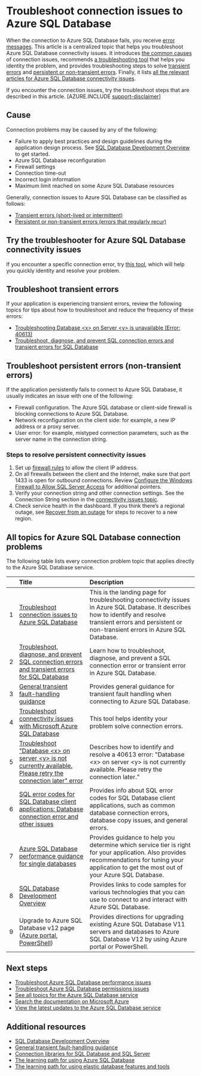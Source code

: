 <properties
    pageTitle="Troubleshoot common connection issues to Azure SQL Database"
    description="Steps to identify and resolve common connection errors for Azure SQL Database."
    services="sql-database"
    documentationCenter=""
    authors="dalechen"
    manager="felixwu"
    editor=""/>

<tags
    ms.service="sql-database"
    ms.workload="data-management"
    ms.tgt_pltfrm="na"
    ms.devlang="na"
    ms.topic="article"
    ms.date="08/31/2016"
    ms.author="daleche"/>

# <a name="troubleshoot-connection-issues-to-azure-sql-database"></a>Troubleshoot connection issues to Azure SQL Database

When the connection to Azure SQL Database fails, you receive [error messages](sql-database-develop-error-messages.md). This article is a centralized topic that helps you troubleshoot Azure SQL Database connectivity issues. It introduces [the common causes](#cause) of connection issues, recommends [a troubleshooting tool](#try-the-troubleshooter-for-azure-sql-database-connectivity-issues) that helps you identity the problem, and provides troubleshooting steps to solve [transient errors](#troubleshoot-transient-errors) and [persistent or non-transient errors](#troubleshoot-the-persistent-errors). Finally, it lists [all the relevant articles for Azure SQL Database connectivity issues](#all-topics-for-azure-sql-database-connection-problems).

If you encounter the connection issues, try the troubleshoot steps that are described in this article.
[AZURE.INCLUDE [support-disclaimer](../../includes/support-disclaimer.md)]

## <a name="cause"></a>Cause

Connection problems may be caused by any of the following:

- Failure to apply best practices and design guidelines during the application design process.  See [SQL Database Development Overview](sql-database-develop-overview.md) to get started.
- Azure SQL Database reconfiguration
- Firewall settings
- Connection time-out
- Incorrect login information
- Maximum limit reached on some Azure SQL Database resources

Generally, connection issues to Azure SQL Database can be classified as follows:

- [Transient errors (short-lived or intermittent)](#troubleshoot-transient-errors)
- [Persistent or non-transient errors (errors that regularly recur)](#troubleshoot-the-persistent-errors)

## <a name="try-the-troubleshooter-for-azure-sql-database-connectivity-issues"></a>Try the troubleshooter for Azure SQL Database connectivity issues

If you encounter a specific connection error, try [this tool](https://support.microsoft.com/help/10085/troubleshooting-connectivity-issues-with-microsoft-azure-sql-database), which will help you quickly identity and resolve your problem.

## <a name="troubleshoot-transient-errors"></a>Troubleshoot transient errors
If your application is experiencing transient errors, review the following topics for tips about how to troubleshoot and reduce the frequency of these errors:

- [Troubleshooting Database &lt;x&gt; on Server &lt;y&gt; is unavailable (Error: 40613)](sql-database-troubleshoot-connection.md)
- [Troubleshoot, diagnose, and prevent SQL connection errors and transient errors for SQL Database](sql-database-connectivity-issues.md)

<a id="troubleshoot-the-persistent-errors" name="troubleshoot-the-persistent-errors"></a>

## <a name="troubleshoot-persistent-errors-non-transient-errors"></a>Troubleshoot persistent errors (non-transient errors)

If the application persistently fails to connect to Azure SQL Database, it usually indicates an issue with one of the following:

- Firewall configuration. The Azure SQL database or client-side firewall is blocking connections to Azure SQL Database.
- Network reconfiguration on the client side: for example, a new IP address or a proxy server.
- User error: for example, mistyped connection parameters, such as the server name in the connection string.

### <a name="steps-to-resolve-persistent-connectivity-issues"></a>Steps to resolve persistent connectivity issues

1.  Set up [firewall rules](sql-database-configure-firewall-settings.md) to allow the client IP address.
2.  On all firewalls between the client and the Internet, make sure that port 1433 is open for outbound connections. Review [Configure the Windows Firewall to Allow SQL Server Access](https://msdn.microsoft.com/library/cc646023.aspx) for additional pointers.
3.  Verify your connection string and other connection settings. See the Connection String section in the [connectivity issues topic](sql-database-connectivity-issues.md#connections-to-azure-sql-database).
4.  Check service health in the dashboard. If you think there’s a regional outage, see [Recover from an outage](sql-database-disaster-recovery.md) for steps to recover to a new region.

## <a name="all-topics-for-azure-sql-database-connection-problems"></a>All topics for Azure SQL Database connection problems

The following table lists every connection problem topic that applies directly to the Azure SQL Database service.


| &nbsp; | Title | Description |
| --: | :-- | :-- |
| 1 | [Troubleshoot connection issues to Azure SQL Database](sql-database-troubleshoot-common-connection-issues.md) | This is the landing page for troubleshooting connectivity issues in Azure SQL Database. It describes how to identify and resolve transient errors and persistent or non-transient errors in Azure SQL Database. |
| 2 | [Troubleshoot, diagnose, and prevent SQL connection errors and transient errors for SQL Database](sql-database-connectivity-issues.md) | Learn how to troubleshoot, diagnose, and prevent a SQL connection error or transient error in Azure SQL Database. |
| 3 | [General transient fault-handling guidance](best-practices-retry-general.md) | Provides general guidance for transient fault handling when connecting to Azure SQL Database. |
| 4 | [Troubleshoot connectivity issues with Microsoft Azure SQL Database](https://support.microsoft.com/help/10085/troubleshooting-connectivity-issues-with-microsoft-azure-sql-database) | This tool helps identity your problem solve connection errors. |
| 5 | [Troubleshoot "Database &lt;x&gt; on server &lt;y&gt; is not currently available. Please retry the connection later" error](sql-database-troubleshoot-connection.md) | Describes how to identify and resolve a 40613 error: "Database &lt;x&gt; on server &lt;y&gt; is not currently available. Please retry the connection later." |
| 6 | [SQL error codes for SQL Database client applications: Database connection error and other issues](sql-database-develop-error-messages.md) | Provides info about SQL error codes for SQL Database client applications, such as common database connection errors, database copy issues, and general errors. |
| 7 | [Azure SQL Database performance guidance for single databases](sql-database-performance-guidance.md) | Provides guidance to help you determine which service tier is right for your application. Also provides recommendations for tuning your application to get the most out of your Azure SQL Database. |
| 8 | [SQL Database Development Overview](sql-database-develop-overview.md) | Provides links to code samples for various technologies that you can use to connect to and interact with Azure SQL Database. |
| 9 | Upgrade to Azure SQL Database v12 page ([Azure portal](sql-database-upgrade-server-portal.md), [PowerShell](sql-database-upgrade-server-powershell.md)) | Provides directions for upgrading existing Azure SQL Database V11 servers and databases to Azure SQL Database V12 by using Azure portal or PowerShell. |


## <a name="next-steps"></a>Next steps

- [Troubleshoot Azure SQL Database performance issues](sql-database-troubleshoot-performance.md)
- [Troubleshoot Azure SQL Database permissions issues](sql-database-troubleshoot-permissions.md)
- [See all topics for the Azure SQL Database service](sql-database-index-all-articles.md)
- [Search the documentation on Microsoft Azure](http://azure.microsoft.com/search/documentation/)
- [View the latest updates to the Azure SQL Database service](http://azure.microsoft.com/updates/?service=sql-database)


## <a name="additional-resources"></a>Additional resources

- [SQL Database Development Overview](sql-database-develop-overview.md)
- [General transient fault-handling guidance](../best-practices-retry-general.md)
- [Connection libraries for SQL Database and SQL Server](sql-database-libraries.md)
- [The learning path for using Azure SQL Database](https://azure.microsoft.com/documentation/learning-paths/sql-database-training-learn-sql-database)
- [The learning path for using elastic database features and tools](https://azure.microsoft.com/documentation/learning-paths/sql-database-elastic-scale) 
